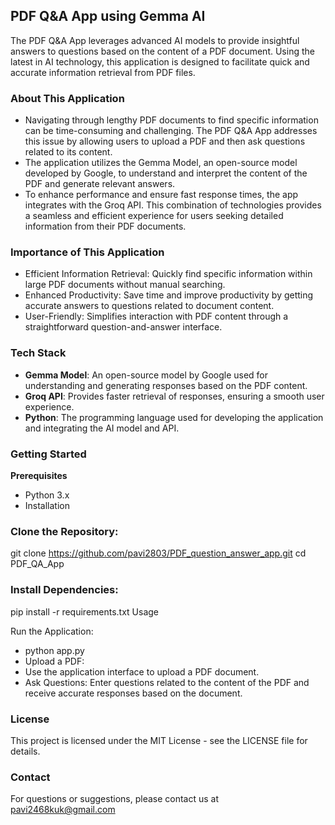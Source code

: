 ## PDF Q&A App using Gemma AI
The PDF Q&A App leverages advanced AI models to provide insightful answers to questions based on the content of a PDF document. Using the latest in AI technology, this application is designed to facilitate quick and accurate information retrieval from PDF files.

### About This Application
* Navigating through lengthy PDF documents to find specific information can be time-consuming and challenging. The PDF Q&A App addresses this issue by allowing users to upload a PDF and then ask questions related to its content.
* The application utilizes the Gemma Model, an open-source model developed by Google, to understand and interpret the content of the PDF and generate relevant answers.
* To enhance performance and ensure fast response times, the app integrates with the Groq API. This combination of technologies provides a seamless and efficient experience for users seeking detailed information from their PDF documents.

### Importance of This Application
* Efficient Information Retrieval: Quickly find specific information within large PDF documents without manual searching.
* Enhanced Productivity: Save time and improve productivity by getting accurate answers to questions related to document content.
* User-Friendly: Simplifies interaction with PDF content through a straightforward question-and-answer interface.

### Tech Stack
* **Gemma Model**: An open-source model by Google used for understanding and generating responses based on the PDF content.
* **Groq API**: Provides faster retrieval of responses, ensuring a smooth user experience.
* **Python**: The programming language used for developing the application and integrating the AI model and API.

### Getting Started
**Prerequisites**
* Python 3.x
* Installation

### Clone the Repository:
git clone https://github.com/pavi2803/PDF_question_answer_app.git
cd PDF_QA_App

### Install Dependencies:
pip install -r requirements.txt
Usage

Run the Application:
* python app.py
* Upload a PDF:
* Use the application interface to upload a PDF document.
* Ask Questions: Enter questions related to the content of the PDF and receive accurate responses based on the document.


### License
This project is licensed under the MIT License - see the LICENSE file for details.

### Contact
For questions or suggestions, please contact us at pavi2468kuk@gmail.com
